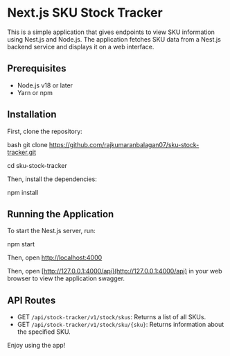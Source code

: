 # Next.js SKU Stock Tracker

This is a simple application that gives endpoints to view SKU information using Nest.js and Node.js. The application fetches SKU data from a Nest.js backend service and displays it on a web interface.

## Prerequisites

- Node.js v18 or later
- Yarn or npm

## Installation

First, clone the repository:

bash
git clone https://github.com/rajkumaranbalagan07/sku-stock-tracker.git

cd sku-stock-tracker

Then, install the dependencies:

npm install

## Running the Application

To start the Nest.js server, run:

npm start

Then, open [http://localhost:4000](http://localhost:4000)

Then, open [http://127.0.0.1:4000/api](http://127.0.0.1:4000/api) in your web browser to view the application swagger.

## API Routes

- GET `/api/stock-tracker/v1/stock/skus`: Returns a list of all SKUs.
- GET `/api/stock-tracker/v1/stock/sku/{sku}`: Returns information about the specified SKU.

Enjoy using the app!
